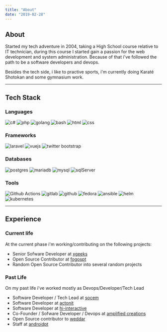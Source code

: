 ```yaml
---
title: "About"
date: "2019-02-28"
---
```


## About ##

Started my tech adventure in 2004, taking a High School course relative to IT technician, during this course I
started gain a passion for the web development and system administration. Because of that i've followed the path to
be a software developers and devops.

Besides the tech side, i like to practive sports, i'm currently doing Karaté Shotokan and some gymnasium work.

---

## Tech Stack ##

### Languages ###

![c#](https://img.shields.io/badge/C%23-239120?style=for-the-badge&logo=c-sharp&logoColor=white)
![php](https://img.shields.io/badge/PHP-777BB4?style=for-the-badge&logo=php&logoColor=white)
![golang](https://img.shields.io/badge/Go-00ADD8?style=for-the-badge&logo=go&logoColor=white)
![bash](https://img.shields.io/badge/Shell_Script-121011?style=for-the-badge&logo=gnu-bash&logoColor=white)
![html](https://img.shields.io/badge/HTML5-E34F26?style=for-the-badge&logo=html5&logoColor=white)
![css](https://img.shields.io/badge/CSS3-1572B6?style=for-the-badge&logo=css3&logoColor=white)

### Frameworks ###

![laravel](https://img.shields.io/badge/Laravel-FF2D20?style=for-the-badge&logo=laravel&logoColor=white)
![vuejs](https://img.shields.io/badge/Vue.js-35495E?style=for-the-badge&logo=vue.js&logoColor=4FC08D)
![twitter bootstrap](https://img.shields.io/badge/Bootstrap-563D7C?style=for-the-badge&logo=bootstrap&logoColor=white)

### Databases ###

![postgres](https://img.shields.io/badge/PostgreSQL-316192?style=for-the-badge&logo=postgresql&logoColor=white)
![mariadb](https://img.shields.io/badge/MariaDB-003545?style=for-the-badge&logo=mariadb&logoColor=white)
![mysql](https://img.shields.io/badge/MySQL-005C84?style=for-the-badge&logo=mysql&logoColor=white)
![sqlServer](https://img.shields.io/badge/Microsoft_SQL_Server-CC2927?style=for-the-badge&logo=microsoft-sql-server&logoColor=white)

### Tools ###

![Github Actions](https://img.shields.io/badge/GitHub_Actions-2088FF?style=for-the-badge&logo=github-actions&logoColor=white)
![gitlab](https://img.shields.io/badge/GitLab-330F63?style=for-the-badge&logo=gitlab&logoColor=white)
![github](https://img.shields.io/badge/GitHub-100000?style=for-the-badge&logo=github&logoColor=white)
![fedora](https://img.shields.io/badge/Fedora-294172?style=for-the-badge&logo=fedora&logoColor=white)
![ansible](https://img.shields.io/badge/Ansible-294172?style=for-the-badge&logo=ansible&logoColor=white)
![helm](https://img.shields.io/badge/Helm-0060df?style=for-the-badge&logo=helm&logoColor=white)
![kubernetes](https://img.shields.io/badge/kubernetes-0060df?style=for-the-badge&logo=kubernetes&logoColor=white)

---

## Experience ##

### Current life ###

At the current phase i'm working/contributing on the following projects:

* Senior Sofware Developer at [xgeeks](https://xgeeks.io/)
* Open Source Contributor at [fogospt](https://fogos.pt/)
* Random Open Source Contributor into several random projects

### Past Life ###

On my past life i've worked mostly as Devops/Developer/Tech Lead

* Software Developer / Tech Lead at [socem](https://socem.pt)
* Software Developer at [actonit](https://www.actonit.pt/)
* Software Developer at [hi-interactive](https://www.hi-interactive.com/)
* Co-Founder / Sofware Developer / Devops at [amplified creations](https://amplifiedcreations.com/)
* Open Source contributor to [weddar](https://www.weddar.com/)
* Staff at [androidpt](https://www.androidpt.com/)
